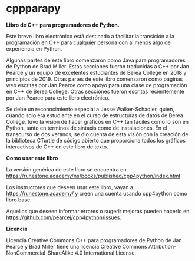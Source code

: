 # cppparapy

**Libro de C++ para programadores de Python.**

Este breve libro electrónico está destinado a facilitar la transición a la programación en C++ para cualquier persona con al menos algo de experiencia en Python.

Algunas partes de este libro comenzaron como Java para programadores de Python de Brad Miller. Estas secciones fueron traducidas a C++ por Jan Pearce y un equipo de excelentes estudiantes de Berea College en 2018 y principios de 2019. Otras partes de este libro comenzaron como páginas web escritas por Jan Pearce como apoyo para una clase de programación en C++ de Berea College. Otras secciones fueron escritas recientemente por Jan Pearce para este libro electrónico.

Se debe un reconocimiento especial a Jesse Walker-Schadler, quien, cuando solo era estudiante en el curso de estructuras de datos de Berea College, tuvo la visión de hacer gráficos en C++ tan fáciles como lo son en Python, tanto en términos de sintaxis como de instalaciones. En el transcurso de dos veranos, se dio cuenta de esta visión con la creación de la biblioteca CTurtle de código abierto que proporciona todos los gráficos interactivos de C++ en este libro de texto.

**Como usar este libro**

La versión genérica de este libro se encuentra en https://runestone.academy/ns/books/published/cpp4python/index.html

Los instructores que deseen usar este libro, vayan a https://runestone.academy/ y creen una cuenta usando cpp4python como libro base.

Aquellos que deseen informar errores o sugerir mejoras pueden hacerlo en https://github.com/pearcej/cpp4python/issues.


**Licencia**

Licencia Creative Commons
C++ para programadores de Python de Jan Pearce y Brad Miller tiene una licencia Creative Commons Attribution-NonCommercial-ShareAlike 4.0 International License.
